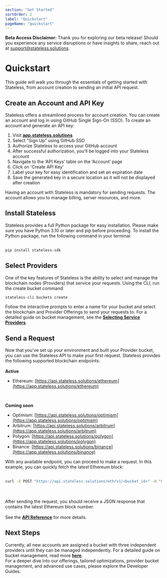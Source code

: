 ```yaml
---
section: "Get Started"
sortOrder: 2
label: "Quickstart"
pageName: "quickstart"
---
```

**Beta Access Disclaimer:** Thank you for exploring our beta release! Should you experience any service disruptions or have insights to share, reach out at support@stateless.solutions.

# Quickstart

This guide will walk you through the essentials of getting started with
Stateless, from account creation to sending an initial API request.

## Create an Account and API Key

Stateless offers a streamlined process for account creation. You can create an
account and log in using GitHub Single Sign-On (SSO). To create an account and generate an API key:

1. Visit [**app.stateless.solutions**](https://app.stateless.solutions)
2. Select "Sign Up" using GitHub SSO
3. Authorize Stateless to access your GitHub account
4. After successful authorization, you'll be logged into your Stateless account
5. Navigate to the ‘API Keys’ table on the ‘Account’ page
6. Click on 'Create API Key'
7. Label your key for easy identification and set an expiration date
8. Save the generated key in a secure location as it will not be displayed after creation

Having an account with Stateless is mandatory for sending requests. The account
allows you to manage billing, server resources, and more.

## Install Stateless

Stateless provides a full Python package for easy installation. Please make sure you have Python 3.10 or later and pip before proceeding. To install the Python package, run the following command in your terminal:
<br/><br/>

```bash
pip install stateless-sdk
```

## Select Providers
One of the key features of Stateless is the ability to select and manage the blockchain nodes (Providers) that service your requests. Using the CLI, run the create bucket command:

```bash
stateless-cli buckets create
```

Follow the interactive prompts to enter a name for your bucket and select the blockchain and Provider Offerings to send your requests to. For a detailed guide on bucket management, see the [**Selecting Service Providers**](https://app.stateless.solutions/documentation/selecting-service-providers).

## Send a Request

Now that you've set up your environment and built your Provider bucket, you can use the Stateless API to make
your first request. Stateless provides the following supported blockchain
endpoints:
<br/><br/>
**Active**
- Ethereum: [https://api.stateless.solutions/ethereum](https://app.stateless.solutions/ethereum)
<br>

**Coming soon**
- Optimism: [https://api.stateless.solutions/optimism](https://app.stateless.solutions/optimism)
- Arbitrum: [https://api.stateless.solutions/arbitrum](https://app.stateless.solutions/arbitrum)
- Polygon: [https://api.stateless.solutions/polygon](https://app.stateless.solutions/polygon)
- Binance: [https://api.stateless.solutions/binance](https://app.stateless.solutions/binance)

With any available endpoint, you can proceed to make a request. In this
example, you can quickly fetch the latest Ethereum block:
<br/><br/>
```bash
curl -X POST "https://api.stateless.solutions/eth/v1/<bucket_id>" -H "Content-Type: application/json" --data '{"jsonrpc":"2.0","method":"eth_blockNumber","id":1}'
```
<br/><br/>
After sending the request, you should receive a JSON response that contains the
latest Ethereum block number.
<br/><br/>
See the [**API Reference**](https://app.stateless.solutions/apireference) for more details.

## Next Steps
Currently, all new accounts are assigned a bucket with three independent providers until they can be managed independently. For a detailed guide on bucket management, read more [**here**](https://app.stateless.solutions/documentation/user-guides/developer-guides/selecting-service-providers).
<br>
For a deeper dive into our offerings, tailored optimizations, provider bucket
management, and advanced use cases, please explore the Developer Guides.
